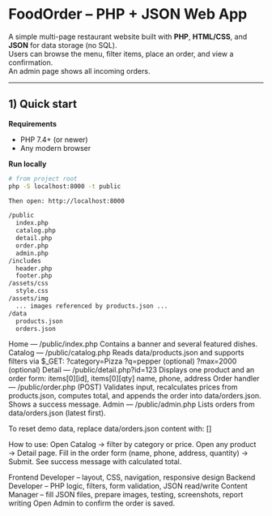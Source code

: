 # FoodOrder – PHP + JSON Web App

A simple multi-page restaurant website built with **PHP**, **HTML/CSS**, and **JSON** for data storage (no SQL).  
Users can browse the menu, filter items, place an order, and view a confirmation.  
An admin page shows all incoming orders.

---

## 1) Quick start

**Requirements**
- PHP 7.4+ (or newer)
- Any modern browser

**Run locally**
```bash
# from project root
php -S localhost:8000 -t public

Then open: http://localhost:8000

/public
  index.php
  catalog.php
  detail.php
  order.php
  admin.php
/includes
  header.php
  footer.php
/assets/css
  style.css
/assets/img
  ... images referenced by products.json ...
/data
  products.json
  orders.json
```

Home — /public/index.php
Contains a banner and several featured dishes.
Catalog — /public/catalog.php
Reads data/products.json and supports filters via $_GET:
?category=Pizza
?q=pepper (optional)
?max=2000 (optional)
Detail — /public/detail.php?id=123
Displays one product and an order form:
items[0][id], items[0][qty]
name, phone, address
Order handler — /public/order.php (POST)
Validates input, recalculates prices from products.json, computes total,
and appends the order into data/orders.json. Shows a success message.
Admin — /public/admin.php
Lists orders from data/orders.json (latest first).

To reset demo data, replace data/orders.json content with: []

How to use:
Open Catalog → filter by category or price.
Open any product → Detail page.
Fill in the order form (name, phone, address, quantity) → Submit.
See success message with calculated total.


Frontend Developer – layout, CSS, navigation, responsive design
Backend Developer – PHP logic, filters, form validation, JSON read/write
Content Manager – fill JSON files, prepare images, testing, screenshots, report writing
Open Admin to confirm the order is saved.
